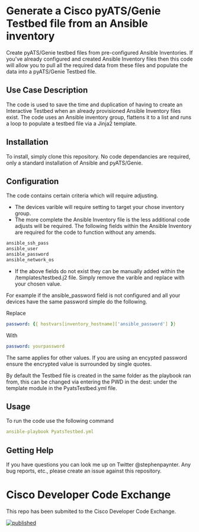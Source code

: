 # Generate a Cisco pyATS/Genie Testbed file from an Ansible inventory

Create pyATS/Genie testbed files from pre-configured Ansible Inventories. If you've already configured and created Ansible Inventory files then this code will allow you to pull all the required data from these files and populate the data into a pyATS/Genie Testbed file.

## Use Case Description

The code is used to save the time and duplication of having to create an Interactive Testbed when an already provisioned Ansible Inventory files exist. The code uses an Ansible inventory group, flattens it to a list and runs a loop to populate a testbed file via a Jinja2 template.

## Installation

To install, simply clone this repository. No code dependancies are required, only a standard installation of Ansible and pyATS/Genie.


## Configuration

The code contains certain criteria which will require adjusting.

- The devices varible will require setting to target your chose inventory group. 
- The more complete the Ansible Inventory file is the less additional code adjusts will be required. The following fields within the Ansible Inventory are required for the code to function without any amends.

```bash
ansible_ssh_pass
ansible_user
ansible_password
ansible_network_os
```

- If the above fields do not exist they can be manually added within the /templates/testbed.j2 file. Simply remove the varible and replace with your chosen value.

For example if the ansible_password field is not configured and all your devices have the same password simple do the following.

Replace
```yaml
password: {{ hostvars[inventory_hostname]['ansible_password'] }}
```
With
```yaml
password: yourpassword
```

The same applies for other values. If you are using an encypted password ensure the encrypted value is surrounded by single quotes.

By default the Testbed file is created in the same folder as the playbook ran from, this can be changed via entering the PWD in the dest: under the template module in the PyatsTestbed.yml file.

## Usage

To run the code use the following command

```yaml
ansible-playbook PyatsTestbed.yml
```
## Getting Help

If you have questions you can look me up on Twitter @stephenpaynter.
Any bug reports, etc., please create an issue against this repository.

# Cisco Developer Code Exchange
This repo has been submited to the Cisco Developer Code Exchange.

[![published](https://static.production.devnetcloud.com/codeexchange/assets/images/devnet-published.svg)](https://developer.cisco.com/codeexchange/github/repo/itheodoridis/itheodoridis-createtestbedsfromPI)

